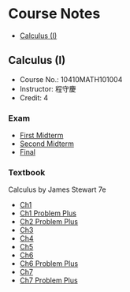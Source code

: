 # Course Notes

- [Calculus (I)](#Calculus (I))

## Calculus (I)

- Course No.: 10410MATH101004
- Instructor: 程守慶
- Credit: 4

### Exam

- [First Midterm](/10410MATH101004/First%20Midterm.pdf)
- [Second Midterm](/10410MATH101004/Second%20Midterm.pdf)
- [Final](/10410MATH101004/Final.pdf)

### Textbook

Calculus by James Stewart 7e

- [Ch1](/10410MATH101004/Calculus%20Stewart%20Ch1.pdf)
- [Ch1 Problem Plus](/10410MATH101004/Calculus%20Stewart%20Ch1%20Problem%20Plus.pdf)
- [Ch2 Problem Plus](/10410MATH101004/Calculus%20Stewart%20Ch2%20Problem%20Plus.pdf)
- [Ch3](/10410MATH101004/Calculus%20Stewart%20Ch3.pdf)
- [Ch4](/10410MATH101004/Calculus%20Stewart%20Ch4.pdf)
- [Ch5](/10410MATH101004/Calculus%20Stewart%20Ch5.pdf)
- [Ch6](/10410MATH101004/Calculus%20Stewart%20Ch6.pdf)
- [Ch6 Problem Plus](/10410MATH101004/Calculus%20Stewart%20Ch6%20Problem%20Plus.pdf)
- [Ch7](/10410MATH101004/Calculus%20Stewart%20Ch7.pdf)
- [Ch7 Problem Plus](/10410MATH101004/Calculus%20Stewart%20Ch7%20Problem%20Plus.pdf)

